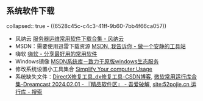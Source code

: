 ## 系统软件下载
collapsed:: true
	- ((6528c45c-c4c3-41ff-9b60-7bb4f66ca057))
- 风纳云 [服务器运维常用软件下载合集 - 风纳云](https://www.fengnayun.com/download)
- MSDN：需要使用迅雷下载资源 [MSDN, 我告诉你 - 做一个安静的工具站](https://msdn.itellyou.cn/)
- 嗨软 [嗨软 - 分享最好用的常用软件](https://ihacksoft.com/)
- Windows镜像 [MSDN系统库－致力于原版windows生态服务](https://www.xitongku.com/)
- 修改系统设置小工具集合 [Simplify Your computer Usage](https://www.sordum.org/)
- 系统缺失文件：[DirectX修复工具_dx修复工具-CSDN博客](https://blog.csdn.net/vbcom/article/details/6962388), [微软常用运行库合集-Dreamcast 2024.02.01 - 『精品软件区』 - 吾爱破解](https://www.52pojie.cn/thread-1886990-1-1.html), [site:52pojie.cn 运行库 - 搜索](https://cn.bing.com/search?q=site%3A52pojie.cn%20%E8%BF%90%E8%A1%8C%E5%BA%93)